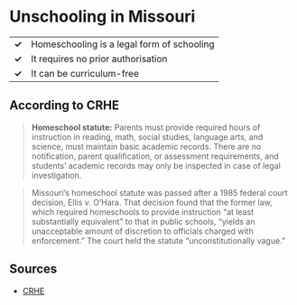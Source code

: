 # Unschooling in Missouri
| | |
|-|-|
| __✓__ | Homeschooling is a legal form of schooling |
| __✓__ | It requires no prior authorisation |
| __✓__ | It can be curriculum-free |


## According to CRHE

> **Homeschool statute:** Parents must provide required hours of instruction in reading, math, social studies, language arts, and science, must maintain basic academic records. There are no notification, parent qualification, or assessment requirements, and students’ academic records may only be inspected in case of legal investigation.

> Missouri’s homeschool statute was passed after a 1985 federal court decision, Ellis v. O’Hara. That decision found that the former law, which required homeschools to provide instruction “at least substantially equivalent” to that in public schools, “yields an unacceptable amount of discretion to officials charged with enforcement.” The court held the statute “unconstitutionally vague.”

## Sources

* [CRHE](https://responsiblehomeschooling.org/Missouri/)

